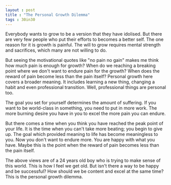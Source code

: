 ```yaml
---
layout : post
title : "The Personal Growth Dilemma"
tags : 30in30
---
```


Everybody wants to grow to be a version that they have idolised. But there are very few people who put their efforts to becomes a better self. The one reason for it is growth is painful. The will to grow requires mental strength and sacrifices, which many are not willing to do.  

But seeing the motivational quotes like "no pain no gain" makes me think how much pain is enough for growth? When do we reaching a breaking point where we don't want to endure pain for the growth? When does the reward of pain become less than the pain itself? Personal growth here covers a broader meaning. It includes learning a new thing, changing a habit and even professional transition. Well, professional things are personal too.  

The goal you set for yourself determines the amount of suffering. If you want to be world-class in something, you need to put in more work. The more burning desire you have in you to excel the more pain you can endure.  

But there comes a time when you think you have reached the peak point of your life. It is the time when you can't take more beating; you begin to give up. The goal which provided meaning to life has become meaningless to you. Now you don't want to endure more. You are happy with what you have. Maybe this is the point when the reward of pain becomes less than the pain itself.  

The above views are of a 24 years old boy who is trying to make sense of this world. This is how I feel we get old. But isn't there a way to be happy and be successful? How should we be content and excel at the same time? This is the personal growth dilemma.  
